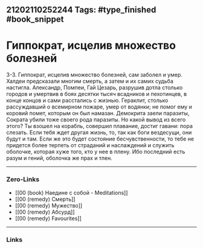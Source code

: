21202110252244
Tags: #type_finished #book_snippet 
---
# Гиппократ, исцелив множество болезней

 3-3. Гиппократ, исцелив множество болезней, сам заболел и умер. Халдеи предсказали многим смерть, а затем и их самих судьба настигла. Александр, Помпеи, Гай Цезарь, разрушив дотла столько городов и умертвив в боях десятки тысяч всадников и пехотинцев, в конце концов и сами расстались с жизнью. Гераклит, столько рассуждавший о всемирном пожаре, умер от водянки; не помог ему и коровий помет, которым он был намазан. Демокрита заели паразиты, Сократа убили тоже своего рода паразиты. Но какой вывод из всего этого? Ты взошел на корабль, совершил плавание, достиг гавани: пора слезать. Если тебя ждет другая жизнь, то, так как боги вездесущи, они будут и там. Если же это будет состояние бесчувственности, то тебе не придется более терпеть от страданий и наслаждений и служить оболочке, которая хуже того, кто у нее в плену. Ибо последний есть разум и гений, оболочка же прах и тлен. 

---
### Zero-Links
 - [[00 (book) Наедине с собой - Meditations]]
 - [[00 (remedy) Смерть]]
 - [[00 (remedy) Мужество]]
 - [[00 (remedy) Абсурд]]
 - [[00 (remedy) Favourites]]
---
### Links
